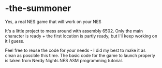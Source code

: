 # -the-summoner
Yes, a real NES game that will work on your NES

It's a little project to mess around with assembly 6502. Only the main character is ready + the first location is partly ready, but I'll keep working on it I guess.

Feel free to reuse the code for your needs - I did my best to make it as clean as possible this time.
The basic code for the game to launch properly is taken from Nerdy Nights NES ASM programming tutorial.